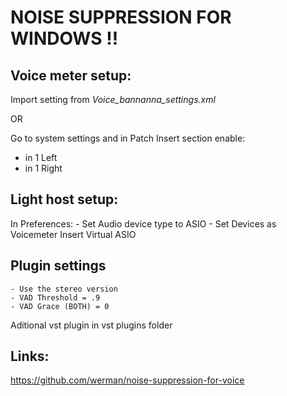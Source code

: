 # NOISE SUPPRESSION FOR WINDOWS !!

## Voice meter setup:

Import setting from *Voice_bannanna_settings.xml*

OR

Go to system settings and in Patch Insert section enable:
  - in 1 Left
  - in 1 Right

## Light host setup:

In Preferences:
	- Set Audio device type to ASIO
	- Set Devices as Voicemeter Insert Virtual ASIO


## Plugin settings
	- Use the stereo version 
	- VAD Threshold = .9
	- VAD Grace (BOTH) = 0
	
	
	
Aditional vst plugin in vst plugins folder
	
	
	
	
	
	
## Links:
https://github.com/werman/noise-suppression-for-voice
